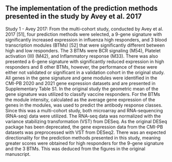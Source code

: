 ## The implementation of the prediction methods presented in the study by Avey et al. 2017

Study 1 - Avey 2017:
From the multi-cohort study, conducted by Avey et al. 2017 [51], four prediction methods were selected, a 9-gene signature with significantly increased expression in influenza high responders, and 3 blood transcription modules (BTMs) [52] that were significantly different between high and low responders. The 3 BTMs were BCR signaling (M54), Platelet activation (III) (M42), and Inflammatory response (M33). There was also presented a 6-gene signature with significantly reduced expression in high responders and 8 other BTMs, however, the performance of these were either not validated or significant in a validation cohort in the original study. All genes in the gene signature and gene modules were identified in the CMI-PB 2020 and 2021 gene expression datasets and are presented in Supplementary Table S1. In the original study the geometric mean of the gene signature was utilized to classify vaccine responders. For the BTMs the module intensity, calculated as the average gene expression of the genes in the modules, was used to predict the antibody response classes. Since this was a multi-cohort study, both microarray and RNA-sequencing (RNA-seq) data were utilized. The RNA-seq data was normalized with the variance stabilizing transformation (VST) from DESeq. As the original DESeq package has been deprecated, the gene expression data from the CMI-PB datasets was preprocessed with VST from DESeq2. There was an expected directionality for the prediction methods presented in this study, meaning greater scores were obtained for high responders for the 9-gene signature and the 3 BTMs. This was deduced from the figures in the original manuscript.
